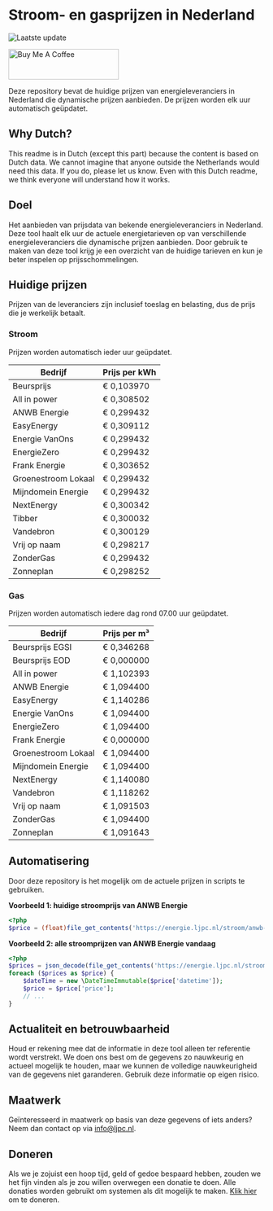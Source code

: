 # Stroom- en gasprijzen in Nederland

![Laatste update](https://img.shields.io/badge/laatste%20update-2023--09--18%2021%3A00%20CET-brightgreen)

<a href="https://www.buymeacoffee.com/Lars-" target="_blank"><img src="https://cdn.buymeacoffee.com/buttons/v2/default-orange.png" alt="Buy Me A Coffee" height="60" style="height: 60px !important;width: 217px !important;" ></a>

Deze repository bevat de huidige prijzen van energieleveranciers in Nederland die dynamische prijzen aanbieden. De prijzen worden elk uur automatisch geüpdatet.

## Why Dutch?

This readme is in Dutch (except this part) because the content is based on Dutch data. We cannot imagine that anyone outside the Netherlands would need this data. If you do, please let us know. Even with this Dutch readme, we think
everyone will understand how it works.

## Doel

Het aanbieden van prijsdata van bekende energieleveranciers in Nederland. Deze tool haalt elk uur de actuele energietarieven op van verschillende energieleveranciers die dynamische prijzen aanbieden. Door gebruik te maken van deze tool
krijg je een overzicht van de huidige tarieven en kun je beter inspelen op prijsschommelingen.

## Huidige prijzen

Prijzen van de leveranciers zijn inclusief toeslag en belasting, dus de prijs die je werkelijk betaalt.

### Stroom

Prijzen worden automatisch ieder uur geüpdatet.

 Bedrijf | Prijs per kWh 
---------|---------------
Beursprijs | € 0,103970
All in power | € 0,308502
ANWB Energie | € 0,299432
EasyEnergy | € 0,309112
Energie VanOns | € 0,299432
EnergieZero | € 0,299432
Frank Energie | € 0,303652
Groenestroom Lokaal | € 0,299432
Mijndomein Energie | € 0,299432
NextEnergy | € 0,300342
Tibber | € 0,300032
Vandebron | € 0,300129
Vrij op naam | € 0,298217
ZonderGas | € 0,299432
Zonneplan | € 0,298252


### Gas

Prijzen worden automatisch iedere dag rond 07.00 uur geüpdatet.

 Bedrijf | Prijs per m³ 
---------|--------------
Beursprijs EGSI | € 0,346268
Beursprijs EOD | € 0,000000
All in power | € 1,102393
ANWB Energie | € 1,094400
EasyEnergy | € 1,140286
Energie VanOns | € 1,094400
EnergieZero | € 1,094400
Frank Energie | € 0,000000
Groenestroom Lokaal | € 1,094400
Mijndomein Energie | € 1,094400
NextEnergy | € 1,140080
Vandebron | € 1,118262
Vrij op naam | € 1,091503
ZonderGas | € 1,094400
Zonneplan | € 1,091643


## Automatisering

Door deze repository is het mogelijk om de actuele prijzen in scripts te gebruiken.

**Voorbeeld 1: huidige stroomprijs van ANWB Energie**

```php
<?php
$price = (float)file_get_contents('https://energie.ljpc.nl/stroom/anwb-energie-nu.txt');

```

**Voorbeeld 2: alle stroomprijzen van ANWB Energie vandaag**

```php
<?php
$prices = json_decode(file_get_contents('https://energie.ljpc.nl/stroom/all-in-power-vandaag.json'),true);
foreach ($prices as $price) {
    $dateTime = new \DateTimeImmutable($price['datetime']);
    $price = $price['price'];
    // ...
}
```

## Actualiteit en betrouwbaarheid

Houd er rekening mee dat de informatie in deze tool alleen ter referentie wordt verstrekt. We doen ons best om de gegevens zo nauwkeurig en actueel mogelijk te houden, maar we kunnen de volledige nauwkeurigheid van de gegevens niet
garanderen. Gebruik deze informatie op eigen risico.

## Maatwerk

Geïnteresseerd in maatwerk op basis van deze gegevens of iets anders? Neem dan contact op
via [info@ljpc.nl](mailto:info@ljpc.nl?subject=Energie%20prijzen).

## Doneren

Als we je zojuist een hoop tijd, geld of gedoe bespaard hebben, zouden we het fijn vinden als je zou willen overwegen een
donatie te doen. Alle donaties worden gebruikt om systemen als dit mogelijk te
maken. [Klik hier](https://www.buymeacoffee.com/Lars-) om te doneren.
